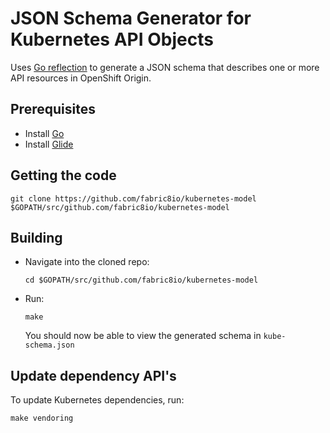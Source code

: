 # JSON Schema Generator for Kubernetes API Objects

Uses [Go reflection](https://blog.golang.org/laws-of-reflection) to generate a JSON schema that describes one or more
API resources in OpenShift Origin.

## Prerequisites

- Install [Go](https://golang.org/doc/install)
- Install [Glide](https://github.com/Masterminds/glide#install)


## Getting the code

  ```
  git clone https://github.com/fabric8io/kubernetes-model $GOPATH/src/github.com/fabric8io/kubernetes-model
  ```


## Building

- Navigate into the cloned repo:

  ```
  cd $GOPATH/src/github.com/fabric8io/kubernetes-model
  ```

- Run:
  ```
  make
  ```

  You should now be able to view the generated schema in `kube-schema.json`

## Update dependency API's

To update Kubernetes dependencies, run:
```
make vendoring
```
